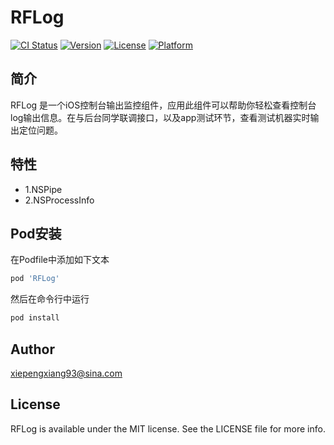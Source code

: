 # RFLog

[![CI Status](https://img.shields.io/travis/xiepengxiang93@sina.com/RFLog.svg?style=flat)](https://travis-ci.org/xiepengxiang93@sina.com/RFLog)
[![Version](https://img.shields.io/cocoapods/v/RFLog.svg?style=flat)](https://cocoapods.org/pods/RFLog)
[![License](https://img.shields.io/cocoapods/l/RFLog.svg?style=flat)](https://cocoapods.org/pods/RFLog)
[![Platform](https://img.shields.io/cocoapods/p/RFLog.svg?style=flat)](https://cocoapods.org/pods/RFLog)

## 简介

RFLog 是一个iOS控制台输出监控组件，应用此组件可以帮助你轻松查看控制台log输出信息。在与后台同学联调接口，以及app测试环节，查看测试机器实时输出定位问题。

## 特性

 - 1.NSPipe
 - 2.NSProcessInfo

## Pod安装

在Podfile中添加如下文本

```ruby
pod 'RFLog'
```

然后在命令行中运行

```ruby
pod install
```

## Author

xiepengxiang93@sina.com

## License

RFLog is available under the MIT license. See the LICENSE file for more info.
